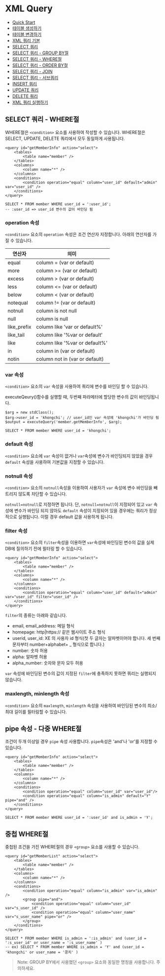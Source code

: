 # XML Query

<!-- index start -->

- [Quick Start](/)
- [테이블 생성하기](01_create_schema/)
- [테이블 변경하기](02_alter_schema/)
- [XML 쿼리 기본](03_xml_query/)
- [SELECT 쿼리](04_select_query_basic/)
- [SELECT 쿼리 - GROUP BY절](05_select_query_with_groupby/)
- [SELECT 쿼리 - WHERE절](06_select_query_with_where/)
- [SELECT 쿼리 - ORDER BY절](07_select_query_with_navigation/)
- [SELECT 쿼리 - JOIN](08_select_query_with_join/)
- [SELECT 쿼리 - 서브쿼리](09_select_query_with_subquery/)
- [INSERT 쿼리](10_insert_query/)
- [UPDATE 쿼리](11_update_query/)
- [DELETE 쿼리](12_delete_query/)
- [XML 쿼리 실행하기](13_execute_query/)

<!-- index end -->

## SELECT 쿼리 - WHERE절

WHERE절은 `<condition>` 요소를 사용하여 작성할 수 있습니다. WHERE절은 SELECT, UPDATE, DELETE 쿼리에서 모두 동일하게 사용됩니다.

```
<query id="getMemberInfo" action="select">
    <tables>
        <table name="member" />
    </tables>
    <columns>
        <column name="*" />
    </columns>
    <conditions>
        <condition operation="equal" column="user_id" default="admin" var="user_id" />
    </conditions>
</query>
```

```
SELECT * FROM member WHERE user_id = ':user_id'; 
-- :user_id => user_id 변수의 값이 바인딩 됨
```

### operation 속성

`<condition>` 요소의 `operation` 속성은 조건 연산자 지정합니다. 아래의 연산자를 가질 수 있습니다.

연산자 | 의미
-----|----
equal | column = (var or default)
more | column >= (var or default)
excess | column > (var or default)
less | column <= (var or default)
below | column < (var or default)
notequal | column != (var or default)
notnull | column is not null
null | column is null
like_prefix | column like 'var or default%'
like_tail | column like '%var or default'
like | column like '%var or default%'
in | column in (var or default)
notin | column not in (var or default) 


### var 속성

`<condition>` 요소의 `var` 속성을 사용하여 쿼리에 변수를 바인딩 할 수 있습니다.

executeQeury()함수를 실행할 때, 두번째 파라메터에 할당한 변수의 값이 바인딩됩니다.

```
$arg = new stdClass();
$arg->user_id = 'khongchi'; // user_id인 var 속성에 'khongchi'가 바인딩 됨
$output = executeQuery('member.getMemberInfo', $arg);
```

```
SELECT * FROM member WHERE user_id = 'khongchi';
```


### default 속성

`<condition>` 요소에 `var` 속성이 없거나 `var`속성에 변수가 바인딩되지 않았을 경우 `default` 속성을 사용하여 기본값을 지정할 수 있습니다.


### notnull 속성

`<condition>` 요소의 `notnull`속성을 이용하여 사용자가 `var` 속성에 변수 바인딩을 빼트리지 않도록 차단할 수 있습니다.

`notnull=notnull`로 지정하면 됩니다. 단, `notnull=notnull`이 지정되어 있고 `var` 속성에 변수가 바인딩 되지 않아도 `default` 속성이 지정되어 있을 경우에는 쿼리가 정상적으로 실행됩니다. 이럴 경우 default 값을 사용하게 됩니다.


### filter 속성

`<condition>` 요소의 `filter`속성을 이용하면 `var`속성에 바인딩된 변수의 값을 실제 DB에 질의하기 전에 필터링 할 수 있습니다.

```
<query id="getMemberInfo" action="select">
    <tables>
        <table name="member" />
    </tables>
    <columns>
        <column name="*" />
    </columns>
    <conditions>
        <condition operation="equal" column="user_id" default="admin" var="user_id" filter="user_id" />
    </conditions>
</query>
```

`filter`의 종류는 아래와 같습니다.

* email, email_address: 메일 형식
* homepage: http|https:// 같은 웹사이트 주소 형식
* userid, user_id: XE 의 사용자 id 형식(첫 두 글자는 알파벳이어야 합니다. 세 번째 문자부터 number+alphabet+ _ 형식으로 합니다.)
* number: 숫자 허용
* alpha: 알파벳 허용
* alpha_number: 숫자와 문자 모두 허용

`var` 속성에 바인딩된 변수의 값이 지정된 `filter`에 충족하지 못하면 쿼리는 실행되지 않습니다.

### maxlength, minlength 속성

`<condition>` 요소의 `maxlength`, `minlength` 속성을 사용하여 바인딩된 변수의 최소/최대 길이를 필터링할 수 있습니다.





## pipe 속성 - 다중 WHERE절

조건이 두개 이상일 경우 `pipe` 속성 사용합니다. `pipe`속성은 'and'나 'or'를 지정할 수 있습니다.

```
<query id="getMemberInfo" action="select">
    <tables>
        <table name="member" />
    </tables>
    <columns>
        <column name="*" />
    </columns>
    <conditions>
        <condition operation="equal" column="user_id" var="user_id"/>
        <condition operation="equal" column="is_admin" default="Y" pipe="and" />
    </conditions>
</query>
```

```
SELECT * FROM member WHERE user_id = ':user_id' and is_admin = 'Y';
```

## 중첩 WHERE절

중첩된 조건을 가진 WHERE절의 경우 `<group>` 요소를 사용할 수 있습니다.

```
<query id="getMemberList" action="select">
    <tables>
        <table name="member" />
    </tables>
    <columns>
        <column name="*" />
    </columns>
    <conditions>
        <condition operation="equal" column="is_admin" var="is_admin" />
        <group pipe="and">
            <condition operation="equal" column="user_id" var="s_user_id" />
            <condition operation="equal" column="user_name" var="s_user_name" pipe="or" />
        </group>
    </conditions>
</query>
```

```
SELECT * FROM member WHERE is_admin = ':is_admin' and (user_id = ':s_user_id' or user_name = ':s_user_name' )
-- ex) SELECT * FROM member WHERE is_admin = 'Y' and (user_id = 'khongchi' or user_name = '콩치' )
```


> Note: GROUP BY에서 사용했던 `<group>` 요소와 동일한 명칭을 사용합니다. 주의하세요.


